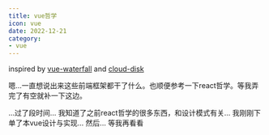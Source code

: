 ```yaml
---
title: vue哲学
icon: vue
date: 2022-12-21
category:
- vue
---
```


inspired by [vue-waterfall](../practice/vue-waterfall.md) and [cloud-disk](../practice/cloud-disk.md)

嗯...一直想说出来这些前端框架都干了什么。也顺便参考一下react哲学。等我弄完了有空就补一下这边。

...过了段时间...
我知道了之前react哲学的很多东西，和设计模式有关...
我刚刚下单了本vue设计与实现...
然后...
等我再看看

